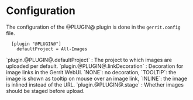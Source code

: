 Configuration
=============

The configuration of the @PLUGIN@ plugin is done in the `gerrit.config`
file.

```
  [plugin "@PLUGIN@"]
    defaultProject = All-Images
```

<a id="block">
`plugin.@PLUGIN@.defaultProject`
:	The project to which images are uploaded per default.

<a id="link-decoration">
`plugin.@PLUGIN@.linkDecoration`
:	Decoration for image links in the Gerrit WebUI.
    `NONE`: no decoration, `TOOLTIP`: the image is shown as tooltip on
    mouse over an image link, `INLINE`: the image is inlined instead of
    the URL.

<a id="stage">
`plugin.@PLUGIN@.stage`
:	Whether images should be staged before upload.
